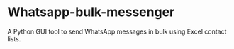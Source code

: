 # Whatsapp-bulk-messenger
A Python GUI tool to send WhatsApp messages in bulk using Excel contact lists.
